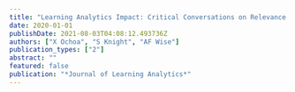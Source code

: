 ```yaml
---
title: "Learning Analytics Impact: Critical Conversations on Relevance and Social Responsibility"
date: 2020-01-01
publishDate: 2021-08-03T04:08:12.493736Z
authors: ["X Ochoa", "S Knight", "AF Wise"]
publication_types: ["2"]
abstract: ""
featured: false
publication: "*Journal of Learning Analytics*"
---
```



